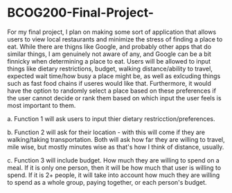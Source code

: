 # BCOG200-Final-Project-

For my final project, I plan on making some sort of application that allows users to view local restaurants and minimize the stress of finding a place to eat. While there are thigns like Google, and probably other apps that do similar things, I am genuinely not aware of any, and Google can be a bit finnicky when determining a place to eat. Users will be allowed to input things like dietary restrictions, budget, walking distance/ability to travel, expected wait time/how busy a place might be, as well as exlcuding things such as fast food chains if useres would like that. Furthermore, it would have the option to randomly select a place based on these preferences if the user cannot decide or rank them based on which input the user feels is most important to them.

a. Function 1 will ask users to input thier dietary restricction/preferences.

b. Function 2 will ask for their location - with this will come if they are walking/taking transportation. Both will ask how far they are willing to travel, mile wise, but mostly minutes wise as that's how I think of distance, usually.

c. Function 3 will include budget. How much they are willing to spend on a meal. If it is only one person, then it will be how much that
user is willing to spend. If it is 2+ people, it will take into account how much they are willing to spend as a whole group, paying together, or each person's budget.

